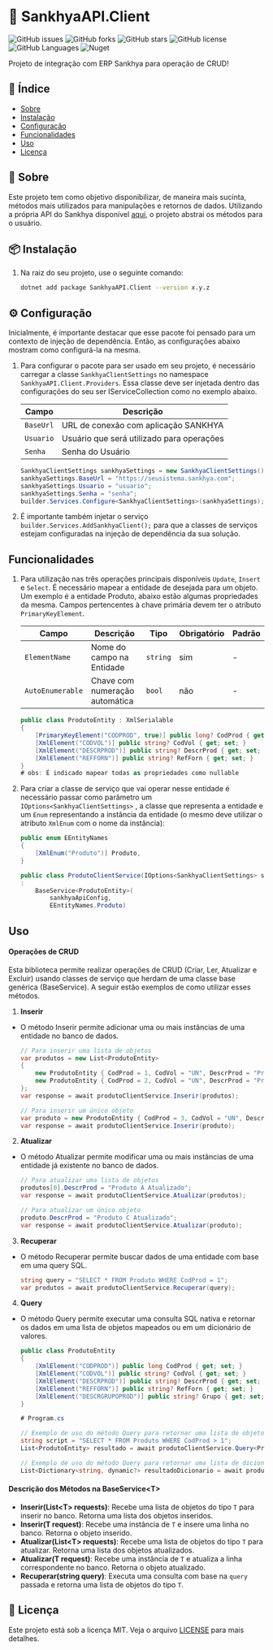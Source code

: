 # 👜 SankhyaAPI.Client

![GitHub issues](https://img.shields.io/github/issues/SamuelGFDias/SankhyaAPI)
![GitHub forks](https://img.shields.io/github/forks/SamuelGFDias/SankhyaAPI)
![GitHub stars](https://img.shields.io/github/stars/SamuelGFDias/SankhyaAPI)
![GitHub license](https://img.shields.io/github/license/SamuelGFDias/SankhyaAPI)
![GitHub Languages](https://img.shields.io/github/languages/top/SamuelGFDias/SankhyaAPI)
![Nuget](https://img.shields.io/nuget/v/SankhyaAPI.Client)

Projeto de integração com ERP Sankhya para operação de CRUD!

## 📑 Índice
- [Sobre](#sobre)
- [Instalação](#instalacao)
- [Configuração](#configuracao)
- [Funcionalidades](#funcionalidades)
- [Uso](#uso)
- [Licença](#licenca)

## 🚀 Sobre

Este projeto tem como objetivo disponibilizar, de maneira mais sucinta, métodos mais utilizados para manipulações e retornos de dados. Utilizando a própria API do Sankhya disponível [aqui](https://developer.sankhya.com.br/reference/api-de-integra%C3%A7%C3%B5es-sankhya), o projeto abstrai os métodos para o usuário.


## 📦 Instalação
1. Na raiz do seu projeto, use o seguinte comando:
   ```bash
   dotnet add package SankhyaAPI.Client --version x.y.z

## ⚙ Configuração

Inicialmente, é importante destacar que esse pacote foi pensado para um contexto de injeção de dependência. Então, as configurações abaixo mostram como configurá-la na mesma.

1. Para configurar o pacote para ser usado em seu projeto, é necessário carregar a classe `SankhyaClientSettings` no namespace `SankhyaAPI.Client.Providers`. Essa classe deve ser injetada dentro das configurações do seu ser IServiceCollection como no exemplo abaixo.

    | Campo     | Descrição                                 |
    |-----------|-------------------------------------------|
    | `BaseUrl` | URL de conexão com aplicação SANKHYA      |
    | `Usuario` | Usuário que será utilizado para operações |
    | `Senha`   | Senha do Usuário                          |
    ```c#
    SankhyaClientSettings sankhyaSettings = new SankhyaClientSettings();
    sankhyaSettings.BaseUrl = "https://seusistema.sankhya.com";
    sankhyaSettings.Usuario = "usuario";
    sankhyaSettings.Senha = "senha";
    builder.Services.Configure<SankhyaClientSettings>(sankhyaSettings);
2.  É importante também injetar o serviço `builder.Services.AddSankhyaClient();` para que a classes de serviços estejam configuradas na injeção de dependência da sua solução.


## Funcionalidades

1. Para utilização nas três operações principais disponíveis `Update`, `Insert` e `Select`. É necessário mapear a entidade de desejada para um objeto. Um exemplo é a entidade Produto, abaixo estão algumas propriedades da mesma. Campos pertencentes à chave primária devem ter o atributo `PrimaryKeyElement`.

    | Campo            | Descrição                      | Tipo     | Obrigatório | Padrão |
    |------------------|--------------------------------|----------|-------------|--------|
    | `ElementName`    | Nome do campo na Entidade      | `string` | sim         | -      |
    | `AutoEnumerable` | Chave com numeração automática | `bool`   | não         | -      |
    ```c#
    public class ProdutoEntity : XmlSerialable
    {
        [PrimaryKeyElement("CODPROD", true)] public long? CodProd { get; set; }
        [XmlElement("CODVOL")] public string? CodVol { get; set; }
        [XmlElement("DESCRPROD")] public string? DescrProd { get; set; }
        [XmlElement("REFFORN")] public string? RefForn { get; set; }
    }
    # obs: É indicado mapear todas as propriedades como nullable
2. Para criar a classe de serviço que vai operar nesse entidade é necessário passar como parâmetro um `IOptions<SankhyaClientSettings>` , a classe que representa a entidade e um `Enum` representando a instância da entidade (o mesmo deve utilizar o atributo `XmlEnum` com o nome da instância):
    ```c#
    public enum EEntityNames
    {
        [XmlEnum("Produto")] Produto,
    }

    public class ProdutoClientService(IOptions<SankhyaClientSettings> sankhyaApiConfig)
    :
        BaseService<ProdutoEntity>(
            sankhyaApiConfig,
            EEntityNames.Produto)

## Uso

#### Operações de CRUD
Esta biblioteca permite realizar operações de CRUD (Criar, Ler, Atualizar e Excluir) usando classes de serviço que herdam de uma classe base genérica (BaseService<T>). A seguir estão exemplos de como utilizar esses métodos.

1. **Inserir**

- O método Inserir permite adicionar uma ou mais instâncias de uma entidade no banco de dados.
    ```c#
    // Para inserir uma lista de objetos
    var produtos = new List<ProdutoEntity>
    {
        new ProdutoEntity { CodProd = 1, CodVol = "UN", DescrProd = "Produto A", RefForn = "F123" },
        new ProdutoEntity { CodProd = 2, CodVol = "UN", DescrProd = "Produto B", RefForn = "F456" }
    };
    var response = await produtoClientService.Inserir(produtos);

    // Para inserir um único objeto
    var produto = new ProdutoEntity { CodProd = 3, CodVol = "UN", DescrProd = "Produto C", RefForn = "F789" };
    var response = await produtoClientService.Inserir(produto);

2. **Atualizar**
- O método Atualizar permite modificar uma ou mais instâncias de uma entidade já existente no banco de dados.
    ```c#
    // Para atualizar uma lista de objetos
    produtos[0].DescrProd = "Produto A Atualizado";
    var response = await produtoClientService.Atualizar(produtos);

    // Para atualizar um único objeto
    produto.DescrProd = "Produto C Atualizado";
    var response = await produtoClientService.Atualizar(produto);
3. **Recuperar**
- O método Recuperar permite buscar dados de uma entidade com base em uma query SQL.
    ```c#
    string query = "SELECT * FROM Produto WHERE CodProd = 1";
    var produtos = await produtoClientService.Recuperar(query);
4. **Query**
- O método Query permite executar uma consulta SQL nativa e retornar os dados em uma lista de objetos mapeados ou em um dicionário de valores.
    ```c#
    public class ProdutoEntity
    {
        [XmlElement("CODPROD")] public long CodProd { get; set; }
        [XmlElement("CODVOL")] public string? CodVol { get; set; }
        [XmlElement("DESCRPROD")] public string? DescrProd { get; set; }
        [XmlElement("REFFORN")] public string? RefForn { get; set; }
        [XmlElement("DESCRGRUPOPROD")] public string? Grupo { get; set; }
    }

    # Program.cs

    // Exemplo de uso do método Query para retornar uma lista de objetos
    string script = "SELECT * FROM Produto WHERE CodProd > 1";
    List<ProdutoEntity> resultado = await produtoClientService.Query<ProdutoEntity>(script);

    // Exemplo de uso do método Query para retornar uma lista de dicionários
    List<Dictionary<string, dynamic?> resultadoDicionario = await produtoClientService.Query(script);

#### Descrição dos Métodos na BaseService&lt;T&gt;
    
- **Inserir(List&lt;T&gt; requests)**: Recebe uma lista de objetos do tipo `T` para inserir no banco. Retorna uma lista dos objetos inseridos.
- **Inserir(T request)**: Recebe uma instância de `T` e insere uma linha no banco. Retorna o objeto inserido.
- **Atualizar(List&lt;T&gt; requests)**: Recebe uma lista de objetos do tipo `T` para atualizar. Retorna uma lista dos objetos atualizados.
- **Atualizar(T request)**: Recebe uma instância de `T` e atualiza a linha correspondente no banco. Retorna o objeto atualizado.
- **Recuperar(string query)**: Executa uma consulta com base na `query` passada e retorna uma lista de objetos do tipo `T`.



## 📄 Licença
Este projeto está sob a licença MIT. Veja o arquivo [LICENSE](LICENSE.txt) para mais detalhes.
